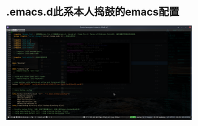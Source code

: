 # .emacs.d此系本人捣鼓的emacs配置
![预览](https://github.com/wangms168/.emacs.d/blob/master/images/%E6%88%AA%E5%9B%BE_2019-02-23_19-56-49.png)
